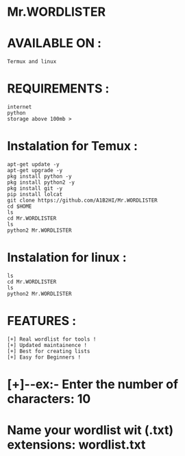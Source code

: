 # Mr.WORDLISTER










# AVAILABLE ON :

    Termux and linux
    
    
# REQUIREMENTS :

    internet
    python
    storage above 100mb >



# Instalation for Temux :
    apt-get update -y
    apt-get upgrade -y
    pkg install python -y
    pkg install python2 -y
    pkg install git -y
    pip install lolcat
    git clone https://github.com/A1B2HI/Mr.WORDLISTER
    cd $HOME
    ls
    cd Mr.WORDLISTER
    ls
    python2 Mr.WORDLISTER
    
 # Instalation for linux :
    ls
    cd Mr.WORDLISTER
    ls
    python2 Mr.WORDLISTER
   
 # FEATURES :

    [+] Real wordlist for tools !
    [+] Updated maintainence !
    [+] Best for creating lists
    [+] Easy for Beginners !


  # [+]--ex:- Enter the number of characters: 10

# Name your wordlist wit (.txt) extensions: wordlist.txt



